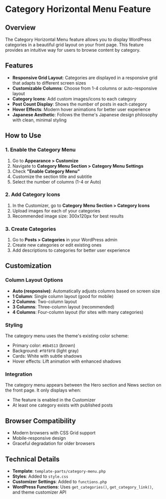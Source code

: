 # Category Horizontal Menu Feature

## Overview

The Category Horizontal Menu feature allows you to display WordPress categories in a beautiful grid layout on your front page. This feature provides an intuitive way for users to browse content by category.

## Features

- **Responsive Grid Layout**: Categories are displayed in a responsive grid that adapts to different screen sizes
- **Customizable Columns**: Choose from 1-4 columns or auto-responsive layout
- **Category Icons**: Add custom images/icons to each category
- **Post Count Display**: Shows the number of posts in each category
- **Hover Effects**: Modern hover animations for better user experience
- **Japanese Aesthetic**: Follows the theme's Japanese design philosophy with clean, minimal styling

## How to Use

### 1. Enable the Category Menu

1. Go to **Appearance > Customize**
2. Navigate to **Category Menu Section > Category Menu Settings**
3. Check **"Enable Category Menu"**
4. Customize the section title and subtitle
5. Select the number of columns (1-4 or Auto)

### 2. Add Category Icons

1. In the Customizer, go to **Category Menu Section > Category Icons**
2. Upload images for each of your categories
3. Recommended image size: 300x120px for best results

### 3. Create Categories

1. Go to **Posts > Categories** in your WordPress admin
2. Create new categories or edit existing ones
3. Add descriptions to categories for better user experience

## Customization

### Column Layout Options

- **Auto (responsive)**: Automatically adjusts columns based on screen size
- **1 Column**: Single column layout (good for mobile)
- **2 Columns**: Two-column layout
- **3 Columns**: Three-column layout (recommended)
- **4 Columns**: Four-column layout (for sites with many categories)

### Styling

The category menu uses the theme's existing color scheme:
- Primary color: `#8b4513` (brown)
- Background: `#f8f8f8` (light gray)
- Cards: White with subtle shadows
- Hover effects: Lift animation with enhanced shadows

### Integration

The category menu appears between the Hero section and News section on the front page. It only displays when:
- The feature is enabled in the Customizer
- At least one category exists with published posts

## Browser Compatibility

- Modern browsers with CSS Grid support
- Mobile-responsive design
- Graceful degradation for older browsers

## Technical Details

- **Template**: `template-parts/category-menu.php`
- **Styles**: Added to `style.css`
- **Customizer Settings**: Added to `functions.php`
- **WordPress Functions**: Uses `get_categories()`, `get_category_link()`, and theme customizer API